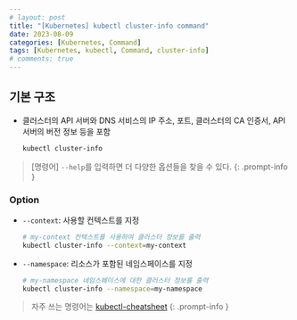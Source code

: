 ```yaml
---
# layout: post
title: "[Kubernetes] kubectl cluster-info command"
date: 2023-08-09
categories: [Kubernetes, Command]
tags: [Kubernetes, kubectl, Command, cluster-info]
# comments: true
---
```


## 기본 구조

- 클러스터의 API 서버와 DNS 서비스의 IP 주소, 포트, 클러스터의 CA 인증서, API 서버의 버전 정보 등을 포함
    ```bash
    kubectl cluster-info
    ```

> [명령어] `--help`를 입력하면 더 다양한 옵션들을 찾을 수 있다.
{: .prompt-info }

### Option

- `--context`: 사용할 컨텍스트를 지정
    ```bash
    # my-context 컨텍스트를 사용하여 클러스터 정보를 출력
    kubectl cluster-info --context=my-context
    ```

- `--namespace`: 리소스가 포함된 네임스페이스를 지정
    ```bash
    # my-namespace 네임스페이스에 대한 클러스터 정보를 출력
    kubectl cluster-info --namespace=my-namespace
    ```

> 자주 쓰는 명령어는 [kubectl-cheatsheet](https://kubernetes.io/docs/reference/kubectl/cheatsheet/)
{: .prompt-info }